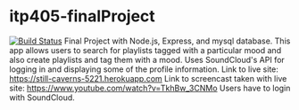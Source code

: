 # itp405-finalProject
[![Build Status](https://travis-ci.org/mnmeyers/itp405-finalProject.svg?branch=not_working)](https://travis-ci.org/mnmeyers/itp405-finalProject)
Final Project with Node.js, Express, and mysql database.
This app allows users to search for playlists tagged with a particular mood and also create playlists and tag them with a mood. 
Uses SoundCloud's API for logging in and displaying some of the profile information.
Link to live site: https://still-caverns-5221.herokuapp.com
Link to screencast taken with live site: https://www.youtube.com/watch?v=TkhBw_3CNMo
Users have to login with SoundCloud.